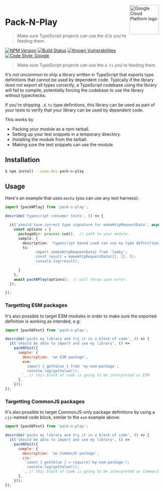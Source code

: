 <img src="https://avatars2.githubusercontent.com/u/2810941?v=3&s=96" alt="Google Cloud Platform logo" title="Google Cloud Platform" align="right" height="96" width="96"/>

# Pack-N-Play

> Make sure TypeScript projects can use the d.ts you're feeding them.

[![NPM Version](https://img.shields.io/npm/v/pack-n-play.svg)](https://npmjs.org/package/pack-n-play)
[![Build Status](https://circleci.com/gh/google/pack-n-play.svg?style=shield)](https://circleci.com/gh/google/pack-n-play)
[![Known Vulnerabilities](https://snyk.io/test/github/google/pack-n-play/badge.svg?targetFile=package.json)](https://snyk.io/test/github/google/pack-n-play?targetFile=package.json)
[![Code Style: Google](https://img.shields.io/badge/code%20style-google-blueviolet.svg)](https://github.com/google/gts)

> Make sure TypeScript projects can use the `d.ts` you're feeding them.

It's not uncommon to ship a library written in TypeScript that exports type definitions that cannot be used by dependent code.  Typically if the library does not export all types correctly, a TypeScript codebase using the library will fail to compile, potentially forcing the codebase to use the library without typechecks.

If you're shipping `.d.ts` type definitions, this library can be used as part of your tests
to verify that your library can be used by dependent code.

This works by
* Packing your module as a npm tarball.
* Setting up your test snippets in a temporary directory.
* Installing the module from the tarball.
* Making sure the test snippets can use the module.

## Installation

```sh
$ npm install --save-dev pack-n-play
```

## Usage

Here's an example that uses `mocha` (you can use any test harness):

```ts
import {packNPlay} from 'pack-n-play';

describe('typescript consumer tests', () => {

  it('should have correct type signature for makeHttpRequestData', async () => {
    const options = {
      packageDir: process.cwd(),  // path to your module.
      sample: {
        description: 'typescript based used can use my type definitions',
        ts: `
              import {makeHttpRequestData} from 'leaky';
              const result = makeHttpRequestData({}, {}, 5);
              console.log(result);
            `
      }
    };
    await packNPlay(options);  // will throw upon error.
  });

});
```

### Targetting ESM packages

It's also possible to target ESM modules in order to make sure the exported definition is working as intended, e.g:

```js
import {packNTest} from 'pack-n-play';

describe('packs my library and try it in a block of code', () => {
  it('should be able to import and use my library', () =>
    packNTest({
      sample: {
        description: 'an ESM package',
        esm: `
          import { getValue } from 'my-esm-package';
          console.log(getValue());
        `, // this block of code is going to be interpreted as ESM
      },
    }));
});
```

### Targetting CommonJS packages

It's also possible to target CommonJS-only package definitions by using a `cjs`-named code block, similar to the `esm` example above:

```js
import {packNTest} from 'pack-n-play';

describe('packs my library and try it in a block of code', () => {
  it('should be able to import and use my library', () =>
    packNTest({
      sample: {
        description: 'an CommonJS package',
        cjs: `
          const { getValue } = require('my-esm-package');
          console.log(getValue());
        `, // this block of code is going to be interpreted as CommonJS
      },
    }));
});
```
